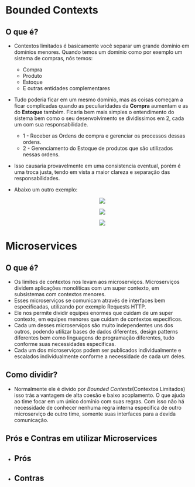 # Bounded Contexts

## O que é?
- Contextos limitados é basicamente você separar um grande domínio em domínios menores. Quando temos um domínio como por exemplo um sistema de compras, nós temos:
  - Compra
  - Produto
  - Estoque
  - E outras entidades complementares
- Tudo poderia ficar em um mesmo domínio, mas as coisas começam a ficar complicadas quando as peculiaridades da **Compra** aumentam e as do **Estoque** também. Ficaria bem mais simples o entendimento do sistema bem como o seu desenvolvimento se dividissimos em 2, cada um com sua responsabilidade.
    - 1 - Receber as Ordens de compra e gerenciar os processos dessas ordens.
    - 2 - Gerenciamento do Estoque de produtos que são utilizados nessas ordens.
- Isso causaria provavelmente em uma consistencia eventual, porém é uma troca justa, tendo em vista a maior clareza e separação das responsabilidades.

- Abaixo um outro exemplo:
  <p align="center">
    <img src="https://github.com/matsennin/domain-driven-design/blob/master/images/Single_Domain_Model.png" />
  </p>
  
  <p align="center">
    <img src="https://github.com/matsennin/domain-driven-design/blob/master/images/Overlaping_Contexts.png" />
  </p>
  
  <p align="center">
    <img src="https://github.com/matsennin/domain-driven-design/blob/master/images/Bounded_Contexts.png" />
  </p>

# Microservices

## O que é?
- Os limites de contextos nos levam aos microserviços. Microserviços dividem aplicações monolíticas com um super contexto, em subsistemas com contextos menores.
- Esses microserviços se comunicam através de interfaces bem especificadas, utilizando por exemplo Requests HTTP.
- Ele nos permite dividir equipes enormes que cuidam de um super contexto, em equipes menores que cuidam de contextos especificos.
- Cada um desses microserviços são muito independentes uns dos outros, podendo utilizar bases de dados diferentes, design patterns diferentes bem como linguagens de programação diferentes, tudo conforme suas necessidades especificas.
- Cada um dos microserviços podem ser publicados individualmente e escalados individualmente conforme a necessidade de cada um deles.

## Como dividir?
- Normalmente ele é divido por _Bounded Contexts_(Contextos Limitados) isso trás a vantagem de alta coesão e baixo acoplamento. O que ajuda ao time focar em um único domínio com suas regras. Com isso não há necessidade de conhecer nenhuma regra interna especifica de outro microserviço de outro time, somente suas interfaces para a devida comunicação.

## Prós e Contras em utilizar Microservices
  - Prós
    - 
  - Contras
    - 
